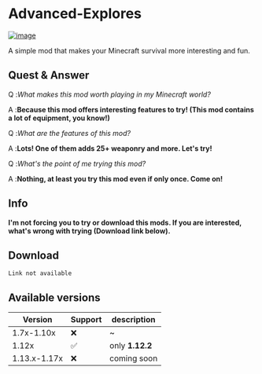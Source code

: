 # Advanced-Explores
[![image](https://www.linkpicture.com/q/20211019_124544.png)](https://www.linkpicture.com/view.php?img=LPic616e5531d8fbe909319473)

A simple mod that makes your Minecraft survival more interesting and fun.

## Quest & Answer

Q :*What makes this mod worth playing in my Minecraft world?* 

A :**Because this mod offers interesting features to try! (This mod contains a lot of equipment, you know!)**

Q :*What are the features of this mod?*

A :**Lots! One of them adds 25+ weaponry and more. Let's try!**

Q :*What's the point of me trying this mod?*

A :**Nothing, at least you try this mod even if only once. Come on!**

## Info
**I'm not forcing you to try or download this mods. If you are interested, what's wrong with trying (Download link below).**

## Download
`Link not available`

## Available versions
| Version | Support | description|
|---------|---------|-----|
|1.7x-1.10x|❌|~|
|1.12x|✅|only **1.12.2**|
|1.13.x-1.17x|❌|coming soon|
